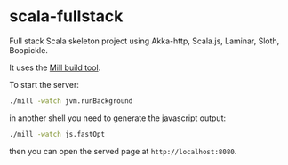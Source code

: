 # scala-fullstack

Full stack Scala skeleton project using Akka-http, Scala.js, Laminar, Sloth, Boopickle.

It uses the [Mill build tool](http://www.lihaoyi.com/mill/).

To start the server:

```bash
./mill -watch jvm.runBackground
```

in another shell you need to generate the javascript output:

```bash
./mill -watch js.fastOpt
```

then you can open the served page at `http://localhost:8080`.
